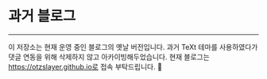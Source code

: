 # 과거 블로그

---

이 저장소는 현재 운영 중인 블로그의 옛날 버전입니다.
과거 TeXt 테마를 사용하였다가 댓글 연동을 위해 삭제하지 않고 아카이빙해두었습니다.
현재 블로그는 https://otzslayer.github.io로 접속 부탁드립니다. 🙏
